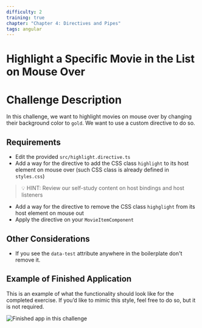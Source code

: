 ```yaml
---
difficulty: 2
training: true
chapter: "Chapter 4: Directives and Pipes"
tags: angular
---
```


# Highlight a Specific Movie in the List on Mouse Over

# Challenge Description
In this challenge, we want to highlight movies on mouse over by changing their background color to `gold`.
We want to use a custom directive to do so.

## Requirements
- Edit the provided `src/highlight.directive.ts`
- Add a way for the directive to add the CSS class `highlight` to its host element on mouse over (such CSS class is already defined in `styles.css`)
> 💡 HINT: Review our self-study content on host bindings and host listeners
- Add a way for the directive to remove the CSS class `highglight` from its host element on mouse out
- Apply the directive on your `MovieItemComponent`

## Other Considerations

- If you see the `data-test` attribute anywhere in the boilerplate don't remove it.

## Example of Finished Application

This is an example of what the functionality should look like for the completed exercise. If you’d like to mimic this style, feel free to do so, but it is not required.

![Finished app in this challenge](https://images.certificates.dev/chapter41-screenshot.gif)

